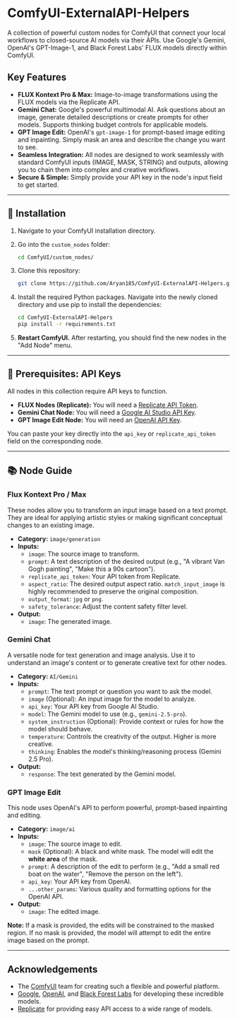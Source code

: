 # ComfyUI-ExternalAPI-Helpers

A collection of powerful custom nodes for ComfyUI that connect your local workflows to closed-source AI models via their APIs. Use Google's Gemini, OpenAI's GPT-Image-1, and Black Forest Labs' FLUX models directly within ComfyUI.



## Key Features

*   **FLUX Kontext Pro & Max:** Image-to-image transformations using the FLUX models via the Replicate API.
*   **Gemini Chat:** Google's powerful multimodal AI. Ask questions about an image, generate detailed descriptions or create prompts for other models. Supports thinking budget controls for applicable models.
*   **GPT Image Edit:** OpenAI's `gpt-image-1` for prompt-based image editing and inpainting. Simply mask an area and describe the change you want to see.
*   **Seamless Integration:** All nodes are designed to work seamlessly with standard ComfyUI inputs (IMAGE, MASK, STRING) and outputs, allowing you to chain them into complex and creative workflows.
*   **Secure & Simple:** Simply provide your API key in the node's input field to get started.

---

## 🚀 Installation

1.  Navigate to your ComfyUI installation directory.
2.  Go into the `custom_nodes` folder:
    ```bash
    cd ComfyUI/custom_nodes/
    ```
3.  Clone this repository:
    ```bash
    git clone https://github.com/Aryan185/ComfyUI-ExternalAPI-Helpers.git
    ```

4.  Install the required Python packages. Navigate into the newly cloned directory and use pip to install the dependencies:
    ```bash
    cd ComfyUI-ExternalAPI-Helpers
    pip install -r requirements.txt
    ```
5.  **Restart ComfyUI.** After restarting, you should find the new nodes in the "Add Node" menu.

---

## 🔑 Prerequisites: API Keys

All nodes in this collection require API keys to function.

*   **FLUX Nodes (Replicate):** You will need a [Replicate API Token](https://replicate.com/account/api-tokens).
*   **Gemini Chat Node:** You will need a [Google AI Studio API Key](https://aistudio.google.com/app/api-keys).
*   **GPT Image Edit Node:** You will need an [OpenAI API Key](https://platform.openai.com/api-keys).

You can paste your key directly into the `api_key` or `replicate_api_token` field on the corresponding node.

---

## 📚 Node Guide

### Flux Kontext Pro / Max

These nodes allow you to transform an input image based on a text prompt. They are ideal for applying artistic styles or making significant conceptual changes to an existing image.

*   **Category:** `image/generation`
*   **Inputs:**
    *   `image`: The source image to transform.
    *   `prompt`: A text description of the desired output (e.g., "A vibrant Van Gogh painting", "Make this a 90s cartoon").
    *   `replicate_api_token`: Your API token from Replicate.
    *   `aspect_ratio`: The desired output aspect ratio. `match_input_image` is highly recommended to preserve the original composition.
    *   `output_format`: `jpg` or `png`.
    *   `safety_tolerance`: Adjust the content safety filter level.
*   **Output:**
    *   `image`: The generated image.

### Gemini Chat

A versatile node for text generation and image analysis. Use it to understand an image's content or to generate creative text for other nodes.

*   **Category:** `AI/Gemini`
*   **Inputs:**
    *   `prompt`: The text prompt or question you want to ask the model.
    *   `image` (Optional): An input image for the model to analyze.
    *   `api_key`: Your API key from Google AI Studio.
    *   `model`: The Gemini model to use (e.g., `gemini-2.5-pro`).
    *   `system_instruction` (Optional): Provide context or rules for how the model should behave.
    *   `temperature`: Controls the creativity of the output. Higher is more creative.
    *   `thinking`: Enables the model's thinking/reasoning process (Gemini 2.5 Pro).
*   **Output:**
    *   `response`: The text generated by the Gemini model.


### GPT Image Edit

This node uses OpenAI's API to perform powerful, prompt-based inpainting and editing.

*   **Category:** `image/ai`
*   **Inputs:**
    *   `image`: The source image to edit.
    *   `mask` (Optional): A black and white mask. The model will edit the **white area** of the mask.
    *   `prompt`: A description of the edit to perform (e.g., "Add a small red boat on the water", "Remove the person on the left").
    *   `api_key`: Your API key from OpenAI.
    *   `...other_params`: Various quality and formatting options for the OpenAI API.
*   **Output:**
    *   `image`: The edited image.

**Note:** If a mask is provided, the edits will be constrained to the masked region. If no mask is provided, the model will attempt to edit the entire image based on the prompt.

---


##  Acknowledgements

*   The [ComfyUI](https://github.com/comfyanonymous/ComfyUI) team for creating such a flexible and powerful platform.
*   [Google](https://deepmind.google/technologies/gemini/), [OpenAI](https://openai.com/), and [Black Forest Labs](https://www.blackforestlabs.ai/) for developing these incredible models.
*   [Replicate](https://replicate.com/) for providing easy API access to a wide range of models.
